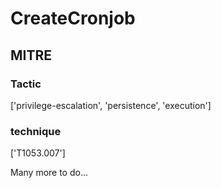 # CreateCronjob

## MITRE

### Tactic
['privilege-escalation', 'persistence', 'execution']

### technique
['T1053.007']

Many more to do...
